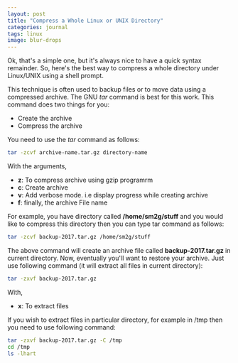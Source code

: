 ```yaml
---
layout: post
title: "Compress a Whole Linux or UNIX Directory"
categories: journal
tags: linux
image: blur-drops
---
```


Ok, that's a simple one, but it's always nice to have a quick syntax remainder.
So, here's the best way to compress a whole directory under Linux/UNIX using a shell prompt.

This technique is often used to backup files or to move data using a compressed archive. The GNU *tar* command is best for this work.
This command does two things for you:

+ Create the archive
+ Compress the archive

You need to use the *tar* command as follows:
```bash
tar -zcvf archive-name.tar.gz directory-name
```
With the arguments,

- **z**: To compress archive using gzip programrm
- **c**: Create archive
- **v**: Add verbose mode. i.e display progress while creating archive
- **f**: finally, the archive File name

For example, you have directory called **/home/sm2g/stuff** and you would like to compress this directory then you can type tar command as follows:
```bash
tar -zcvf backup-2017.tar.gz /home/sm2g/stuff
```

The above command will create an archive file called **backup-2017.tar.gz** in current directory.
Now, eventually you'll want to restore your archive. Just use following command (it will extract all files in current directory):
```bash
tar -zxvf backup-2017.tar.gz
```
With,

- **x**: To extract files

If you wish to extract files in particular directory, for example in /tmp then you need to use following command:
```bash
tar -zxvf backup-2017.tar.gz -C /tmp
cd /tmp
ls -lhart
```
